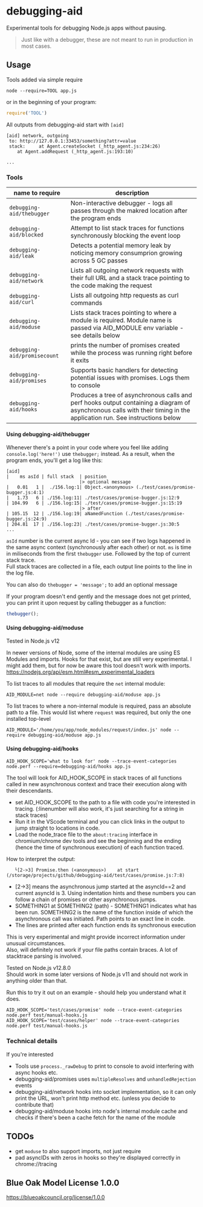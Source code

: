# debugging-aid
Experimental tools for debugging Node.js apps without pausing.

> Just like with a debugger, these are not meant to run in production in most cases.

## Usage

Tools added via simple require

```
node --require=TOOL app.js
```
or in the beginning of your program:
```js
require('TOOL')
```

All outputs from debugging-aid start with `[aid] `
```
[aid] network, outgoing  
 to: http://127.0.0.1:33453/something?attr=value
 stack:     at Agent.createSocket (_http_agent.js:234:26)
    at Agent.addRequest (_http_agent.js:193:10)

...

```

### Tools

|name to require|description|
|---|---|
|`debugging-aid/thebugger`| Non-interactive debugger - logs all passes through the makred location after the program ends |
|`debugging-aid/blocked`| Attempt to list stack traces for functions synchronously blocking the event loop|
|`debugging-aid/leak`| Detects a potential memory leak by noticing memory consumprion growing across 5 GC passes|
|`debugging-aid/network`| Lists all outgoing network requests with their full URL and a stack trace pointing to the code making the request|
|`debugging-aid/curl`| Lists all outgoing http requests as curl commands|
|`debugging-aid/moduse`| Lists stack traces pointing to where a module is required. Module name is passed via AID_MODULE env variable - see details below|
|`debugging-aid/promisecount`| prints the number of promises created while the process was running right before it exits|
|`debugging-aid/promises`| Supports basic handlers for detecting potential issues with promises. Logs them to console |
|`debugging-aid/hooks`| Produces a tree of asynchronous calls and perf hooks output containing a diagram of asynchronous calls with their timing in the application run. See instructions below|

#### Using debugging-aid/thebugger

Whenever there's a point in your code where you feel like adding `console.log('here!')` use `thebugger;` instead. As a result, when the program ends, you'll get a log like this:

```
[aid]  
|    ms asId | full stack  | position                 
                           |> optional message 
|   0.01   1 |  ./156.log:1| Object.<anonymous> (./test/cases/promise-bugger.js:4:1)   
|   1.73   6 | ./156.log:11| ./test/cases/promise-bugger.js:12:9   
| 104.99   6 | ./156.log:15| ./test/cases/promise-bugger.js:15:19  
                           |> after 
| 105.15  12 | ./156.log:19| aNamedFunction (./test/cases/promise-bugger.js:24:9)   
| 204.81  17 | ./156.log:23| ./test/cases/promise-bugger.js:30:5   
...
```
`asId` number is the current async Id - you can see if two logs happened in the same async context (synchronously after each other) or not.
`ms` is time in miliseconds from the first `thebugger` use. Followed by the top of current stack trace.  
Full stack traces are collected in a file, each output line points to the line in the log file.

You can also do `thebugger = 'message';` to add an optional message

If your program doesn't end gently and the message does not get printed, you can print it upon request by calling thebugger as a function:
```js
thebugger();
```

#### Using debugging-aid/moduse

Tested in Node.js v12

In newer versions of Node, some of the internal modules are using ES Modules and imports. Hooks for that exist, but are still very experimental. I might add them, but for now be aware this tool doesn't work with imports. https://nodejs.org/api/esm.html#esm_experimental_loaders

To list traces to all modules that require the `net` internal module:

```
AID_MODULE=net node --require debugging-aid/moduse app.js 
```

To list traces to where a non-internal module is required, pass an absolute path to a file.
This would list where `request` was required, but only the one installed top-level

```
AID_MODULE='/home/you/app/node_modules/request/index.js' node --require debugging-aid/moduse app.js 
```



#### Using debugging-aid/hooks

```
AID_HOOK_SCOPE='what to look for' node --trace-event-categories node.perf --require=debugging-aid/hooks app.js
```

The tool will look for AID_HOOK_SCOPE in stack traces of all functions called in new asynchronous context and trace their execution along with their descendants.   
- set AID_HOOK_SCOPE to the path to a file with code you're interested in tracing. (:linenumber will also work, it's just searching for a string in stack traces)
- Run it in the VScode terminal and you can click links in the output to jump straight to locations in code.   
- Load the node_trace file to the `about:tracing` interface in chromium/chrome dev tools and see the beginning and the ending (hence the time of synchronous execution) of each function traced.  

How to interpret the output:
```
   └[2->3] Promise.then (<anonymous>)    at start (/storage/projects/github/debugging-aid/test/cases/promise.js:7:8)
```
- [2->3] means the asynchronous jump started at the asyncId==2 and current asyncId is 3. Using indentation hints and these numbers you can follow a chain of promises or other asynchronous jumps.
- SOMETHING1 at SOMETHING2 (path) - SOMETHING1 indicates what has been run. SOMETHING2 is the name of the function inside of which the asynchronous call was initiated. Path points to an exact line in code.
- The lines are printed after each function ends its synchronous execution

This is very experimental and might provide incorrect information under unusual circumstances.  
Also, will definitely not work if your file paths contain braces. A lot of stacktrace parsing is involved.

Tested on Node.js v12.8.0  
Should work in some later versions of Node.js v11 and should not work in anything older than that.

Run this to try it out on an example - should help you understand what it does.
```
AID_HOOK_SCOPE='test/cases/promise' node --trace-event-categories node.perf test/manual-hooks.js 
AID_HOOK_SCOPE='test/cases/helper' node --trace-event-categories node.perf test/manual-hooks.js 
```

### Technical details
If you're interested

- Tools use `process._rawDebug` to print to console to avoid interfering with async hooks etc.
- debugging-aid/promises uses `multipleResolves` and `unhandledRejection` events
- debugging-aid/network hooks into socket implementation, so it can only print the URL, won't print http method etc. (unless you decide to contribute that)
- debugging-aid/moduse hooks into node's internal module cache and checks if there's been a cache fetch for the name of the module

## TODOs

- get `moduse` to also support imports, not just require
- pad asyncIDs with zeros in hooks so they're displayed correctly in chrome://tracing 

## Blue Oak Model License 1.0.0
https://blueoakcouncil.org/license/1.0.0